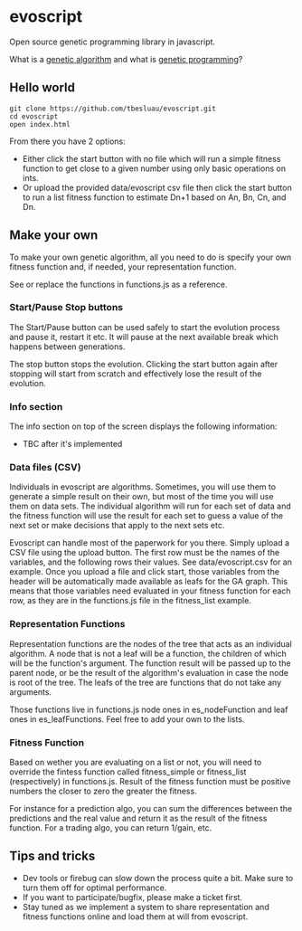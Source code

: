 evoscript
=========

Open source genetic programming library in javascript.

What is a [genetic algorithm](http://en.wikipedia.org/wiki/Genetic_algorithm) and what is [genetic programming](http://en.wikipedia.org/wiki/Genetic_programming)?

## Hello world

    git clone https://github.com/tbesluau/evoscript.git
    cd evoscript
    open index.html
    
From there you have 2 options:
 * Either click the start button with no file which will run a simple fitness function to get close to a given number using only basic operations on ints.
 * Or upload the provided data/evoscript csv file then click the start button to run a list fitness function to estimate Dn+1 based on An, Bn, Cn, and Dn.

## Make your own

To make your own genetic algorithm, all you need to do is specify your own fitness function and, if needed, your representation function.

See or replace the functions in functions.js as a reference.

### Start/Pause Stop buttons

The Start/Pause button can be used safely to start the evolution process and pause it, restart it etc. It will pause at the next available break which happens between generations.

The stop button stops the evolution. Clicking the start button again after stopping will start from scratch and effectively lose the result of the evolution.

### Info section

The info section on top of the screen displays the following information:
 * TBC after it's implemented

### Data files (CSV)

Individuals in evoscript are algorithms. Sometimes, you will use them to generate a simple result on their own, but most of the time you will use them on data sets. The individual algorithm will run for each set of data and the fitness function will use the result for each set to guess a value of the next set or make decisions that apply to the next sets etc.

Evoscript can handle most of the paperwork for you there. Simply upload a CSV file using the upload button. The first row must be the names of the variables, and the following rows their values. See data/evoscript.csv for an example. Once you upload a file and click start, those variables from the header will be automatically made available as leafs for the GA graph. This means that those variables need evaluated in your fitness function for each row, as they are in the functions.js file in the fitness_list example.

### Representation Functions

Representation functions are the nodes of the tree that acts as an individual algorithm. A node that is not a leaf will be a function, the children of which will be the function's argument. The function result will be passed up to the parent node, or be the result of the algorithm's evaluation in case the node is root of the tree. The leafs of the tree are functions that do not take any arguments.

Those functions live in functions.js node ones in es\_nodeFunction and leaf ones in es\_leafFunctions. Feel free to add your own to the lists.

### Fitness Function

Based on wether you are evaluating on a list or not, you will need to override the fintess function called fitness\_simple or fitness\_list (respectively) in functions.js. Result of the fitness function must be positive numbers the closer to zero the greater the fitness.

For instance for a prediction algo, you can sum the differences between the predictions and the real value and return it as the result of the fitness function. For a trading algo, you can return 1/gain, etc.

## Tips and tricks

 * Dev tools or firebug can slow down the process quite a bit. Make sure to turn them off for optimal performance.
 * If you want to participate/bugfix, please make a ticket first.
 * Stay tuned as we implement a system to share representation and fitness functions online and load them at will from evoscript.
